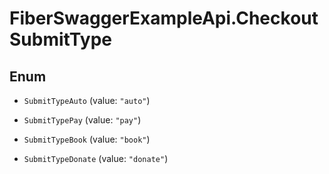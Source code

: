 # FiberSwaggerExampleApi.CheckoutSubmitType

## Enum


* `SubmitTypeAuto` (value: `"auto"`)

* `SubmitTypePay` (value: `"pay"`)

* `SubmitTypeBook` (value: `"book"`)

* `SubmitTypeDonate` (value: `"donate"`)



